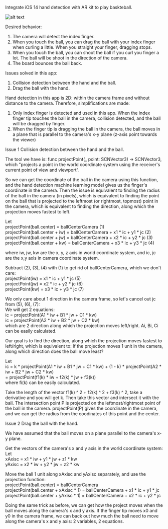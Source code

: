 Integrate iOS 14 hand detection with AR kit to play baskteball.

![alt text](https://github.com/mifanbing/Tipy/blob/master/picture2.png)

Desired behavior:
1. The camera will detect the index finger. 
2. When you touch the ball, you can drag the ball with your index finger when curling a little. When you straight your finger, dragging stops.
3. When you touch the ball, you can shoot the ball if you curl you finger a lot. The ball will be shoot in the direction of the camera.
4. The board bounces the ball back.

Issues solved in this app:
1. Collision detection between the hand and the ball.
2. Drag the ball with the hand.

Hand detection in this app is 2D: within the camera frame and without distance to the camera. Therefore, simplifications are made:
1. Only index finger is detected and used in this app. When the index finger tip touches the ball in the camera, collision detected, and the ball will be dragged by finger. 
2. When the finger tip is dragging the ball in the camera, the ball moves in a plane that is parallel to the camera's x-y plane (z-axis point towards the viewer)


Issue 1 Collision detection between the hand and the ball.

The tool we have is: 
func projectPoint(_ point: SCNVector3) -> SCNVector3, which "projects a point in the world coordinate system using the receiver's current point of view and viewport".

So we can get the coordinate of the ball in the camera using this function, and the hand detection machine learning model gives us the finger's coordinate in the camera. Then the issue is equivalent to finding the radius of the ball in the camera (in pixels), which is equivalent to finding the point on the ball that is projected to the leftmost (or rightmost, topmost) point in the camera, which is equivalent to finding the direction, along which the projection moves fastest to left.

Let\
projectPoint(ball.center) = ballCenterCamera (1)\
projectPoint(ball.center + iw) = ballCenterCamera + x1 * ic + y1 * jc (2)\
projectPoint(ball.center + jw) = ballCenterCamera + x2 * ic + y2 * jc (3)\
projectPoint(ball.center + kw) = ballCenterCamera + x3 * ic + y3 * jc (4)

where iw, jw, kw are the x, y, z axis in world coordinate system, and ic, jc are the x,y axis in camera coordinate system.

Subtract (2), (3), (4) with (1) to get rid of ballCenterCamera, which we don't care:\
projectPoint(iw) =  x1 * ic + y1 * jc (5)\
projectPoint(jw) =  x2 * ic + y2 * jc (6)\
projectPoint(kw) =  x3 * ic + y3 * jc (7)

We only care about 1 direction in the camera frame, so let's cancel out jc from (5), (6), (7):\
We will get 2 equations:\
ic = projectPoint(A1 * iw + B1 * jw + C1 * kw) \
ic = projectPoint(A2 * iw + B2 * jw + C2 * kw) \
which are 2 direction along which the projection moves left/right. Ai, Bi, Ci can be easily calculated.

Our goal is to find the direction, along which the projection moves fastest to left/right, which is equivalent to:
If the projection moves 1 unit in the camera, along which direction does the ball move least?

Let \
ic = k * projectPoint(A1 * iw + B1 * jw + C1 * kw) + (1 - k) * projectPoint(A2 * iw + B2 * jw + C2 * kw) \
   =  projectPoint(f1(k) * iw + f2(k) * jw + f3(k))\
where fi(k) can be easily calculated.

Take the length of the vector f1(k) ^ 2 + f2(k) ^ 2 + f3(k) ^ 2, take a derivative and you will get k.
Then take this vector and intersect it with the ball. The intersection point P is projected on the leftmost/rightmost point of the ball in the camera. projectPoint(P) gives the coordinate in the camera, and we can get the radius from the coodinates of this point and the center.

Issue 2 Drag the ball with the hand.

We have assumed that the ball moves on a plane parallel to the camera's x-y plane.

Get the vectors of the camera's x and y axis in the world coordinate system:\
Let\
xAxisc = x1 * iw + y1 * jw + z1 * kw\
yAxisc = x2 * iw + y2 * jw + z2 * kw

Move the ball 1 unit along xAxisc and yAxisc separately, and use the projection function:\
projectPoint(ball.center) = ballCenterCamera\
projectPoint(ball.center + xAxisc * 1) = ballCenterCamera + x1 * ic + y1 * jc\
projectPoint(ball.center + yAxisc * 1) = ballCenterCamera + x2 * ic + y2 * jc

Doing the same trick as before, we can get how the project moves when the ball moves along the camera's x and y axis.
If the finger tip moves x0 and y0 in the camera frame, we can back out how much the ball need to move along the camera's x and y axis: 2 variables, 2 equations.
